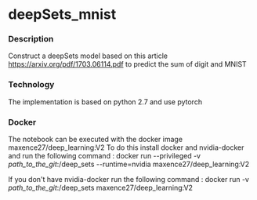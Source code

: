 # deepSets_mnist
### Description
Construct a deepSets model based on this article https://arxiv.org/pdf/1703.06114.pdf to predict the sum of digit and MNIST

### Technology
The implementation is based on python 2.7 and use pytorch

### Docker
The notebook can be executed with the docker image maxence27/deep_learning:V2
To do this install docker and nvidia-docker and run the following command :
docker run --privileged -v *path_to_the_git*:/deep_sets --runtime=nvidia maxence27/deep_learning:V2

If you don't have nvidia-docker run the following command :
docker run -v *path_to_the_git*:/deep_sets maxence27/deep_learning:V2
